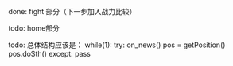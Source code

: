 done: fight 部分（下一步加入战力比较）

todo: home部分

todo:
总体结构应该是：
while(1):
    try:
        on_news()
        pos = getPosition()
        pos.doSth()
    except:
        pass